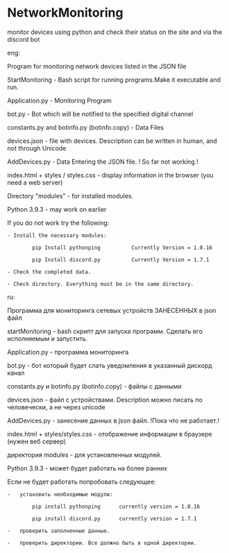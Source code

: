 # NetworkMonitoring
monitor devices using python and check their status on the site and via the discord bot

eng:

Program for monitoring network devices listed in the JSON file

StartMonitoring - Bash script for running programs.Make it executable and run.

Application.py - Monitoring Program

bot.py - Bot which will be notified to the specified digital channel

constants.py and botinfo.py (botinfo.copy) - Data Files

devices.json - file with devices. Description can be written in human, and not through Unicode

AddDevices.py - Data Entering the JSON file. ! So far not working.!

index.html + styles / styles.css - display information in the browser (you need a web server)

Directory "modules" - for installed modules.

Python 3.9.3 - may work on earlier

If you do not work try the following:

    - Install the necessary modules:
    
            pip Install pythonping          Currently Version = 1.0.16
            
            pip Install discord.py          Currently Version = 1.7.1
    
    - Check the completed data.
    
    - Check directory. Everything must be in the same directory.




ru:

Программа для мониторинга сетевых устройств ЗАНЕСЕННЫХ в json файл

startMonitoring - bash скрипт для запуска программ. Сделать его исполняемым и запустить.

Application.py - программа мониторинга

bot.py         - бот который будет слать уведомления в указанный дискорд канал

constants.py и botinfo.py (botinfo.copy) - файлы с данными

devices.json   - файл с устройствами. Description можно писать по человечески, а не через unicode

AddDevices.py  - занесение данных в json файл. !Пока что не работает.!

index.html + styles/styles.css - отображение информации в браузере (нужен веб сервер)

директория modules - для установленных модулей.

Python 3.9.3 - может будет работать на более ранних

Если не будет работать попробовать следующее:
    
    -   установить необходимые модули:
            
            pip install pythonping      currently version = 1.0.16
            
            pip install discord.py      currently version = 1.7.1
    
    -   проверить заполненные данные.
    
    -   проверить директории. Все должно быть в одной директории.
